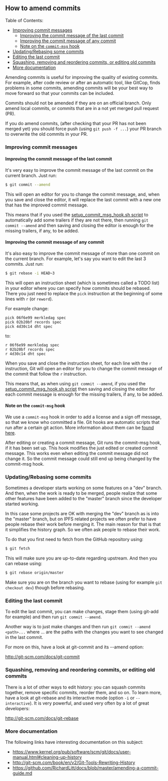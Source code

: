 ## How to amend commits

Table of Contents:
  - [Improving commit messages](#improving-commit-messages)
    - [Improving the commit message of the last commit](#improving-the-commit-message-of-the-last-commit)
    - [Improving the commit message of any commit](#improving-the-commit-message-of-any-commit)
    - [Note on the `commit-msg` hook](#note-on-the-commit-msg-hook)
  - [Updating/Rebasing some commits](#updatingrebasing-some-commits)
  - [Editing the last commit](#editing-the-last-commit)
  - [Squashing, removing and reordering commits, or editing old commits](#squashing-removing-and-reordening-commits-or-editing-old-commits)
  - [More documentation](#more-documentation)

Amending commits is useful for improving the quality of existing commits.
For example, after code review or after an automatic tool, like GitCop,
finds problems in some commits, amending commits will be your best way to
move forward so that your commits can be included.

Commits should not be amended if they are on an official branch.
Only amend local commits, or commits that are in a not yet merged
pull request (PR).

If you do amend commits, (after checking that your PR has not been
merged yet) you should force push (using `git push -f ...`) your PR
branch to overwrite the old commits in your PR.

### Improving commit messages

#### Improving the commit message of the last commit

It's very easy to improve the commit message of the last commit on the
current branch. Just run:

```sh
$ git commit --amend
```

This will open an editor for you to change the commit message, and, when
you save and close the editor, it will replace the last commit with a
new one that has the improved commit message.

This means that if you used the
[setup_commit_msg_hook.sh script](dev/hooks/setup_commit_msg_hook.sh)
to automatically add some trailers if they are not there, then running
`git commit --amend` and then saving and closing the editor is enough
for the missing trailers, if any, to be added.

#### Improving the commit message of any commit

It's also easy to improve the commit message of more than one commit on
the current branch. For example, let's say you want to edit the last 3
commits. Just run:

```sh
$ git rebase -i HEAD~3
```

This will open an instruction sheet (which is sometimes called a TODO
list) in your editor where you can specify how commits should be
rebased. There you just need to replace the `pick` instruction at the
beginning of some lines with `r` (or `reword`).

For example change:

```vim
pick 06f6e99 merkledag spec
pick 02b20bf records spec
pick 4d30c14 dht spec
```

to:

```vim
r 06f6e99 merkledag spec
r 02b20bf records spec
r 4d30c14 dht spec
```

When you save and close the instruction sheet, for each line with the
`r` instruction, Git will open an editor for you to change the commit
message of the commit that follow the `r` instruction.

This means that, as when using `git commit --amend`, if you used the
[setup_commit_msg_hook.sh script](dev/hooks/setup_commit_msg_hook.sh)
then saving and closing the editor for each commit message is enough
for the missing trailers, if any, to be added.

#### Note on the `commit-msg` hook

We use a `commit-msg` hook in order to add a license and a sign off
message, so that we know who committed a file. Git hooks are automatic
scripts that run after a certain git action. More information about
them can be [found here](http://git-scm.com/book/uz/v2/Customizing-Git-Git-Hooks).

After editing or creating a commit message, Git runs the commit-msg
hook, if it has been set up. This hook modifies the just edited
or created commit message. This works even when editing the commit
message did not change it. So the commit message could still end up
being changed by the commit-msg hook.

### Updating/Rebasing some commits

Sometimes a developer starts working on some features on a "dev"
branch. And then, when the work is ready to be merged, people realize
that some other features have been added to the "master" branch since
the developer started working.

In this case some projects are OK with merging the "dev" branch as is
into the "master" branch, but on IPFS related projects we often prefer
to have people rebase their work before merging it. The main reason
for that is that it simplifies the history graph. So we often ask
people to rebase their work.

To do that you first need to fetch from the GitHub repository using:

```sh
$ git fetch
```

This will make sure you are up-to-date regarding upstream. And then
you can rebase using:

```sh
$ git rebase origin/master
```

Make sure you are on the branch you want to rebase (using for example
`git checkout dev`) though before rebasing.

### Editing the last commit

To edit the last commit, you can make changes, stage them (using
git-add for example) and then run `git commit --amend`.

Another way is to just make changes and then run
`git commit --amend <path>...`
where <path>... are the paths with the changes you want to see changed
in the last commit.

For more on this, have a look at git-commit and its --amend option:

http://git-scm.com/docs/git-commit

### Squashing, removing and reordering commits, or editing old commits

There is a lot of other ways to edit history: you can squash commits
together, remove specific commits, reorder them, and so on. To learn
more, have a look at git-rebase and its interactive mode (option `-i` or
`--interactive`). It is very powerful, and used very often by a lot of
great developers:

http://git-scm.com/docs/git-rebase

### More documentation

The following links have interesting documentation on this subject:

* https://www.kernel.org/pub/software/scm/git/docs/user-manual.html#cleaning-up-history
* http://git-scm.com/book/en/v2/Git-Tools-Rewriting-History
* https://github.com/RichardLitt/docs/blob/master/amending-a-commit-guide.md

